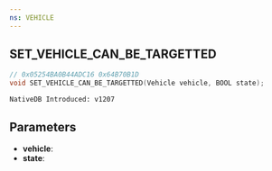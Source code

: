 ```yaml
---
ns: VEHICLE
---
```

## SET_VEHICLE_CAN_BE_TARGETTED

```c
// 0x05254BA0B44ADC16 0x64B70B1D
void SET_VEHICLE_CAN_BE_TARGETTED(Vehicle vehicle, BOOL state);
```

```
NativeDB Introduced: v1207
```

## Parameters
* **vehicle**:
* **state**:
